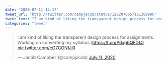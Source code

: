 ```yaml
---
date: "2020-07-11 15:17"
tweet_url: "http://twitter.com/campjacob/status/1282076657151389696"
tweet_text: "I am kind of liking the transparent design process for assignments. Working on converting my syllabus (https://t.co/P6xg6QFDt4) https://t.co/cO7CONfJiR"
categories: "tweet"
---
```


<blockquote class="twitter-tweet"><p lang="en" dir="ltr">I am kind of liking the transparent design process for assignments. Working on converting my syllabus (<a href="https://t.co/P6xg6QFDt4">https://t.co/P6xg6QFDt4</a>) <a href="https://t.co/cO7CONfJiR">pic.twitter.com/cO7CONfJiR</a></p>&mdash; Jacob Campbell (@campjacob) <a href="https://twitter.com/campjacob/status/1282076657151389696?ref_src=twsrc%5Etfw">July 11, 2020</a></blockquote> <script async src="https://platform.twitter.com/widgets.js" charset="utf-8"></script> 
